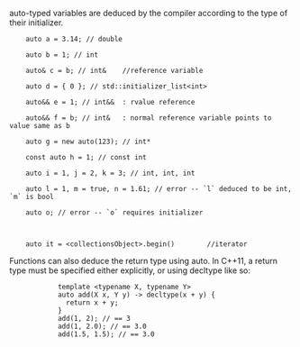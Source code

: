 auto-typed variables are deduced by the compiler according to the type of their initializer.

        auto a = 3.14; // double
        
        auto b = 1; // int
        
        auto& c = b; // int&    //reference variable
        
        auto d = { 0 }; // std::initializer_list<int>
        
        auto&& e = 1; // int&&  : rvalue reference  
        
        auto&& f = b; // int&   : normal reference variable points to value same as b
        
        auto g = new auto(123); // int*
        
        const auto h = 1; // const int
        
        auto i = 1, j = 2, k = 3; // int, int, int
        
        auto l = 1, m = true, n = 1.61; // error -- `l` deduced to be int, `m` is bool
        
        auto o; // error -- `o` requires initializer



        auto it = <collectionsObject>.begin()        //iterator



Functions can also deduce the return type using auto. 
In C++11, a return type must be specified either explicitly, or using decltype like so:

                template <typename X, typename Y>
                auto add(X x, Y y) -> decltype(x + y) {
                  return x + y;
                }
                add(1, 2); // == 3
                add(1, 2.0); // == 3.0
                add(1.5, 1.5); // == 3.0

